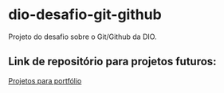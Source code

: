 # dio-desafio-git-github
Projeto do desafio sobre o Git/Github da DIO.

## Link de repositório para projetos futuros:

[Projetos para portfólio](https://github.com/florinpop17/app-ideas)
